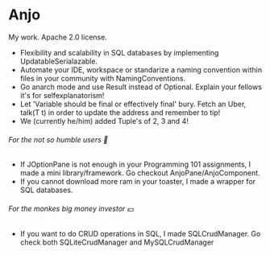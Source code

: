 # Anjo
My work. Apache 2.0 license.

* Flexibility and scalability in SQL databases by implementing UpdatableSerialazable.
* Automate your IDE, workspace or standarize a naming convention within files in your community with NamingConventions.
* Go anarch mode and use Result<T> instead of Optional<T>. Explain your fellows it's for selfexplanatorism!
* Let 'Variable should be final or effectively final' bury. Fetch an Uber<T>, talk(T t) in order to update the address and remember to tip!
* We (currently he/him) added Tuple's of 2, 3 and 4!

###### For the not so humble users 🤨
* If JOptionPane is not enough in your Programming 101 assignments, I made a mini library/framework. Go checkout AnjoPane/AnjoComponent.
* If you cannot download more ram in your toaster, I made a wrapper for SQL databases.

###### For the monkes big money investor 💵
* If you want to do CRUD operations in SQL, I made SQLCrudManager. Go check both SQLiteCrudManager and MySQLCrudManager
